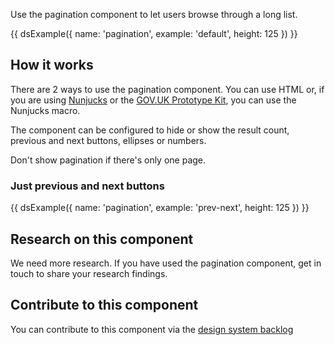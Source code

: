 Use the pagination component to let users browse through a long list.

{{ dsExample({
  name: 'pagination',
  example: 'default',
  height: 125
}) }}

## How it works

There are 2 ways to use the pagination component. You can use HTML or, if you are using [Nunjucks](https://mozilla.github.io/nunjucks/) or the [GOV.UK Prototype Kit](https://govuk-prototype-kit.herokuapp.com/), you can use the Nunjucks macro.

The component can be configured to hide or show the result count, previous and next buttons, ellipses or numbers.

Don't show pagination if there's only one page.

### Just previous and next buttons

{{ dsExample({
  name: 'pagination',
  example: 'prev-next',
  height: 125
}) }}

## Research on this component

We need more research. If you have used the pagination component, get in touch to share your research findings.

## Contribute to this component

You can contribute to this component via the [design system backlog](https://github.com/skillsfundingagency/das-design-system/issues/13)